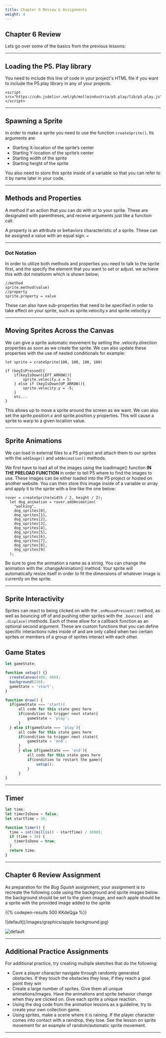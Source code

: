 ```yaml
---
title: Chapter 6 Review & Assignments
weight: 4
---
```

## Chapter 6 Review

Lets go over some of the basics from the previous lessons:

---

## Loading the P5. Play library

You need to include this line of code in your project's HTML file if you want to include the P5.play library in any of your projects. 

```
<script src="https://cdn.jsdelivr.net/gh/molleindustria/p5.play/lib/p5.play.js"></script>

```

---

## Spawning a Sprite

in order to make a sprite you need to use the function `createSprite()`. Its arguments are:

* Starting X-location of the sprite’s center
* Starting Y-location of the sprite’s center
* Starting width of the sprite
* Starting height of the sprite

You also need to store this sprite inside of a variable so that you can refer to it by name later in your code.

---

## Methods and Properties

A method if an action that you can do with or to your sprite. These are designated with parentheses, and receive arguments just like a function call.

A property is an attribute or behaviors characteristic of a sprite. These can be assigned a value with an equal sign. `=`

---

### Dot Notation

In order to utilize both methods and properties you need to talk to the sprite first, and the specify the element that you want to set or adjust. we achieve this with dot notationm which is shown below;

```
//method
sprite.method(value)
//property
sprite.property = value

```

These can also have sub-properties that need to be specified in order to take effect on your sprite, such as sprite.velocity.x and sprite.velocity.y

---

## Moving Sprites Across the Canvas

We can give a sprite automatic movement by setting the .velocity.direction properties as soon as we create the sprite. We can also update these properties with the use of nested conditionals for example:

```
let sprite = crateSprite(100, 100, 100, 100)

if (keyIsPressed){
    if(keyIsDown(LEFT_ARROW)){
        sprite.velocity.x = 5;
    } else if (keyIsDown(UP_ARROW)){
        sprite.velocity.y = -5;
    }
    etc...
}

```

This allows up to move a sprite around the screen as we want. We can also set the sprite.position.x and sprite.position.y properties. This will cause a sprite to warp to a given location value.

---

## Sprite Animations

We can load in external files to a P5 project and attach them to our sprites with the `addImage()` and `addAnimation()` methods.

We first have to load all of the images using the loadImage() function **IN THE PRELOAD FUNCTION** in order to tell P5 where to find the images to use. These images can be either loaded into the P5 project or hosted on another website. You can then store this image inside of a variable or array and apply it to the sprite with a line like the one below:

```
rover = createSprite(width / 2, height / 2);
  let dog_animation = rover.addAnimation(
    "walking",
    dog_sprites[0],
    dog_sprites[1],
    dog_sprites[2],
    dog_sprites[3],
    dog_sprites[4],
    dog_sprites[5],
    dog_sprites[6],
    dog_sprites[7],
    dog_sprites[8],
    dog_sprites[9]
  );
```

Be sure to give the animation a name as a string. You can change the animation with the .changeAnimation() method. Your sprite will automatically resize itself in order to fit the dimensions of whatever image is currently on the sprite.

---

## Sprite Interactivity

Sprites can react to being clicked on with the `.onMousePressed()` method, as well as bouncing off of and pushing other sprites with the `.bounce()` and `.displace()`methods. Each of these allow for a callback function as an optional second argument. These are custom functions that you can define specific interactions rules inside of and are only called when two certain sprites or members of a group of sprites interact with each other.

## Game States

```js
let gameState;

function setup() {}
  createCanvas(400, 400);
  background(220);
  gameState = 'start';
}

function draw() {
  if(gameState === 'start){
      all code for this state goes here
      if(condition to trigger next state){
          gameState = 'play';
      }
  } else if(gameState === 'play'){
      all code for this state goes here
      if(condition to trigger next state){
          gameState = 'end';
      }
      } else if(gameState === 'end'){
          all code for this state goes here
          if(condition to restart the game){
              setup();
          }
      }
}
```

---

## Timer

```js
let time;
let timerIsDone = false;
let startTime = 30; 

function timer() {
  time = int((millis() - startTime) / 1000);
  if (time > 30) {
    timerIsDone = true;
  }
  return time;
}
```


---

## Chapter 6 Review Assignment

As preparation for the *Bug Squish* assignment, your assignment is to recreate the following code using the background and sprite images below. the background should be set to the given image, and each apple should be a sprite with the provided image added to the sprite

{{% codepen-results 500 KKdeQga %}}

![default](/images/graphics/apple background.jpg)

![default](/images/graphics/red-apple.png)

---

## Additional Practice Assignments

For additional practice, try creating multiple sketches that do the following:

* Cave a player character navigate through randomly generated obstacles. If they touch the obstacles they lose, if they reach a goal point they win
* Create a large number of sprites. Give them all unique animations/images. Have the animations and sprite behavior change when they are clicked on. Give each sprite a unique reaction.
* Using the dog code from the animation lessons as a guideline, try to create your own collection game.
* Using sprites, make a scene where it is raining. If the player character comes into contact with a raindrop, they lose. See the lesson on sprite movement for an example of random/automatic sprite movement.

---
